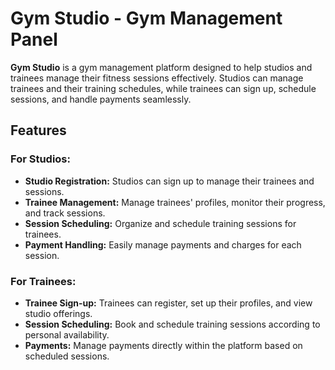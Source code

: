 # Gym Studio - Gym Management Panel

**Gym Studio** is a gym management platform designed to help studios and trainees manage their fitness sessions effectively. Studios can manage trainees and their training schedules, while trainees can sign up, schedule sessions, and handle payments seamlessly.

## Features

### For Studios:
- **Studio Registration:** Studios can sign up to manage their trainees and sessions.
- **Trainee Management:** Manage trainees' profiles, monitor their progress, and track sessions.
- **Session Scheduling:** Organize and schedule training sessions for trainees.
- **Payment Handling:** Easily manage payments and charges for each session.

### For Trainees:
- **Trainee Sign-up:** Trainees can register, set up their profiles, and view studio offerings.
- **Session Scheduling:** Book and schedule training sessions according to personal availability.
- **Payments:** Manage payments directly within the platform based on scheduled sessions.
